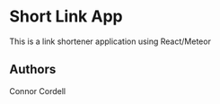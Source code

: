 # Short Link App

This is a link shortener application using React/Meteor

## Authors
Connor Cordell